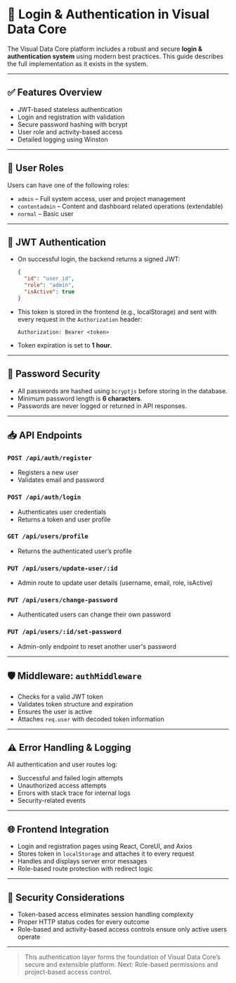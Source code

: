 # 🔐 Login & Authentication in Visual Data Core

The Visual Data Core platform includes a robust and secure **login & authentication system** using modern best practices. This guide describes the full implementation as it exists in the system.

---

## ✅ Features Overview

- JWT-based stateless authentication
- Login and registration with validation
- Secure password hashing with bcrypt
- User role and activity-based access
- Detailed logging using Winston

---

## 🧑 User Roles

Users can have one of the following roles:

- `admin` – Full system access, user and project management
- `contentadmin` – Content and dashboard related operations (extendable)
- `normal` – Basic user

---

## 🔑 JWT Authentication

- On successful login, the backend returns a signed JWT:
  ```json
  {
    "id": "user_id",
    "role": "admin",
    "isActive": true
  }
  ```

- This token is stored in the frontend (e.g., localStorage) and sent with every request in the `Authorization` header:
  ```http
  Authorization: Bearer <token>
  ```

- Token expiration is set to **1 hour**.

---

## 🔐 Password Security

- All passwords are hashed using `bcryptjs` before storing in the database.
- Minimum password length is **6 characters**.
- Passwords are never logged or returned in API responses.

---

## 📥 API Endpoints

### `POST /api/auth/register`
- Registers a new user
- Validates email and password

### `POST /api/auth/login`
- Authenticates user credentials
- Returns a token and user profile

### `GET /api/users/profile`
- Returns the authenticated user’s profile

### `PUT /api/users/update-user/:id`
- Admin route to update user details (username, email, role, isActive)

### `PUT /api/users/change-password`
- Authenticated users can change their own password

### `PUT /api/users/:id/set-password`
- Admin-only endpoint to reset another user's password

---

## 🛡️ Middleware: `authMiddleware`

- Checks for a valid JWT token
- Validates token structure and expiration
- Ensures the user is active
- Attaches `req.user` with decoded token information

---

## ⚠️ Error Handling & Logging

All authentication and user routes log:

- Successful and failed login attempts
- Unauthorized access attempts
- Errors with stack trace for internal logs
- Security-related events

---

## 🌐 Frontend Integration

- Login and registration pages using React, CoreUI, and Axios
- Stores token in `localStorage` and attaches it to every request
- Handles and displays server error messages
- Role-based route protection with redirect logic

---

## 🔐 Security Considerations

- Token-based access eliminates session handling complexity
- Proper HTTP status codes for every outcome
- Role-based and activity-based access controls ensure only active users operate

---

> This authentication layer forms the foundation of Visual Data Core’s secure and extensible platform. Next: Role-based permissions and project-based access control.